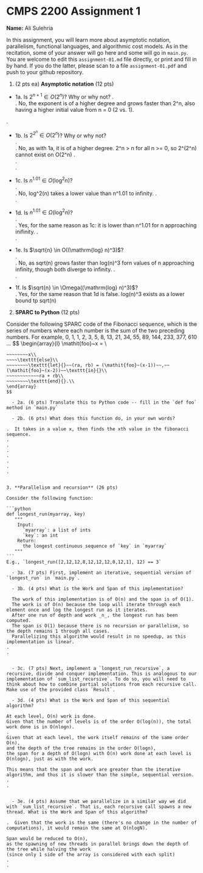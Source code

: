 

# CMPS 2200 Assignment 1

**Name:** Ali Sulehria


In this assignment, you will learn more about asymptotic notation, parallelism, functional languages, and algorithmic cost models. As in the recitation, some of your answer will go here and some will go in `main.py`. You are welcome to edit this `assignment-01.md` file directly, or print and fill in by hand. If you do the latter, please scan to a file `assignment-01.pdf` and push to your github repository. 
  
  

1. (2 pts ea) **Asymptotic notation** (12 pts)

  - 1a. Is $2^{n+1} \in O(2^n)$? Why or why not? 
.  
.  No, the exponent is of  a higher degree and grows faster than 2^n, also having a higher initial value from n = 0 (2 vs. 1).
 
. 
  - 1b. Is $2^{2^n} \in O(2^n)$? Why or why not?     
.  
.  No, as with 1a, it is of a higher degree. 2^n > n for all n >= 0, so 2^(2^n) cannot exist on O(2^n)
.  
.  
.  
  - 1c. Is $n^{1.01} \in O(\mathrm{log}^2 n)$?    
.  
.  No, log^2(n) takes a lower value than n^1.01 to infinity.
.  
.  

  - 1d. Is $n^{1.01} \in \Omega(\mathrm{log}^2 n)$?  
.  
.  Yes, for the same reason as  1c: it is lower than n^1.01 for n approaching inifinity.
.  
.  
  - 1e. Is $\sqrt{n} \in O((\mathrm{log} n)^3)$?  
.  
.  No, as sqrt(n) grows faster than log(n)^3 forn values of n approaching infinity, though both diverge to infinity.
.  
.  
  - 1f. Is $\sqrt{n} \in \Omega((\mathrm{log} n)^3)$?  
.  Yes, for the same reason that 1d is false. log(n)^3 exists as a lower bound tp sqrt(n)


2. **SPARC to Python** (12 pts)

Consider the following SPARC code of the Fibonacci sequence, which is the series of numbers where each number is the sum of the two preceding numbers. For example, 0, 1, 1, 2, 3, 5, 8, 13, 21, 34, 55, 89, 144, 233, 377, 610 ... 
$$
\begin{array}{l}
\mathit{foo}~x =   \\
~~~~\texttt{if}{}~~x \le 1~~\texttt{then}{}\\
~~~~~~~~x\\   
~~~~\texttt{else}\\
~~~~~~~~\texttt{let}{}~~(ra, rb) = (\mathit{foo}~(x-1))~~,~~(\mathit{foo}~(x-2))~~\texttt{in}{}\\  
~~~~~~~~~~~~ra + rb\\  
~~~~~~~~\texttt{end}{}.\\
\end{array}
$$ 

  - 2a. (6 pts) Translate this to Python code -- fill in the `def foo` method in `main.py`  

  - 2b. (6 pts) What does this function do, in your own words?  

.  It takes in a value x, then finds the xth value in the fibonacci sequence.
.  
.  
.  
.  
.  
.  
.  
  

3. **Parallelism and recursion** (26 pts)

Consider the following function:  

```python
def longest_run(myarray, key)
   """
    Input:
      `myarray`: a list of ints
      `key`: an int
    Return:
      the longest continuous sequence of `key` in `myarray`
   """
```
E.g., `longest_run([2,12,12,8,12,12,12,0,12,1], 12) == 3`  
 
  - 3a. (7 pts) First, implement an iterative, sequential version of `longest_run` in `main.py`.  

  - 3b. (4 pts) What is the Work and Span of this implementation?  

  The work of this implementation is of O(n) and the span is of O(1).
  The work is of O(n) because the loop will iterate through each element once and log the longest run as it iterates. 
  After one run of depth and work _n_, the longest run has been computed.
  The span is O(1) because there is no recursion or parallelism, so the depth remains 1 through all cases. 
  Parallelizing this algorithm would result in no speedup, as this implementation is linear.
.  
.  


  - 3c. (7 pts) Next, implement a `longest_run_recursive`, a recursive, divide and conquer implementation. This is analogous to our implementation of `sum_list_recursive`. To do so, you will need to think about how to combine partial solutions from each recursive call. Make use of the provided class `Result`.   

  - 3d. (4 pts) What is the Work and Span of this sequential algorithm?  

At each level, O(n) work is done. 
Given that the number of levels is of the order O(log(n)), the total work done is in O(nlogn). 
.  
Given that at each level, the work itself remains of the same order O(n), 
and the depth of the tree remains in the order O(logn), 
the span for a depth of O(logn) with O(n) work done at each level is O(nlogn), just as with the work.

This means that the span and work are greater than the iterative algorithm, and thus it is slower than the simple, sequential version.
.  
.  


  - 3e. (4 pts) Assume that we parallelize in a similar way we did with `sum_list_recursive`. That is, each recursive call spawns a new thread. What is the Work and Span of this algorithm?  

.  Given that the work is the same (there's no change in the number of computations), it would remain the same at O(nlogN).

Span would be reduced to O(n), 
as the spawning of new threads in parallel brings down the depth of the tree while halving the work 
(since only 1 side of the array is considered with each split)
. 
.  

